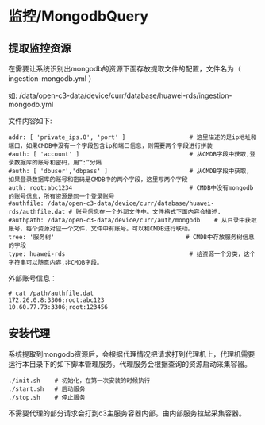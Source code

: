 # 监控/MongodbQuery

## 提取监控资源

在需要让系统识别出mongodb的资源下面存放提取文件的配置，文件名为（ ingestion-mongodb.yml ）

如: /data/open-c3-data/device/curr/database/huawei-rds/ingestion-mongodb.yml 

文件内容如下:
```
addr: [ 'private_ips.0', 'port' ]                  # 这里描述的是ip地址和端口，如果CMDB中没有一个字段包含ip和端口信息，则需要两个字段进行拼装
#auth: [ 'account' ]                               # 从CMDB字段中获取,登录数据库的账号和密码，用“:”分隔
#auth: [ 'dbuser','dbpass' ]                       # 从CMDB字段中获取, 如果登录数据库的账号和密码是CMDB中的两个字段，这里写两个字段
auth: root:abc1234                                 # CMDB中没有mongodb的账号信息，所有资源是同一个登录账号
#authfile: /data/open-c3-data/device/curr/database/huawei-rds/authfile.dat # 账号信息在一个外部文件中。文件格式下面内容会描述.
#authpath: /data/open-c3-data/device/curr/auth/mongodb    # 从目录中获取账号，每个资源对应一个文件，文件中有账号。可以和CMDB进行联动。
tree: '服务树'                                     # CMDB中存放服务树信息的字段
type: huawei-rds                                   # 给资源一个分类，这个字符串可以随意内容,非CMDB字段。

```
外部账号信息：

```
# cat /path/authfile.dat
172.26.0.8:3306;root:abc123
10.60.77.73:3306;root:123456
```

## 安装代理

系统提取到mongodb资源后，会根据代理情况把请求打到代理机上，代理机需要运行本目录下的如下脚本管理服务。代理服务会根据查询的资源启动采集容器。
```
./init.sh    # 初始化，在第一次安装的时候执行
./start.sh   # 启动服务
./stop.sh    # 停止服务
```

不需要代理的部分请求会打到c3主服务容器内部。由内部服务拉起采集容器。
